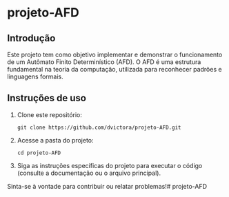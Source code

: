 # projeto-AFD

## Introdução

Este projeto tem como objetivo implementar e demonstrar o funcionamento de um Autômato Finito Determinístico (AFD). O AFD é uma estrutura fundamental na teoria da computação, utilizada para reconhecer padrões e linguagens formais.

## Instruções de uso

1. Clone este repositório:
   ```
   git clone https://github.com/dvictora/projeto-AFD.git
   ```
2. Acesse a pasta do projeto:
   ```
   cd projeto-AFD
   ```
3. Siga as instruções específicas do projeto para executar o código (consulte a documentação ou o arquivo principal).

Sinta-se à vontade para contribuir ou relatar problemas!# projeto-AFD